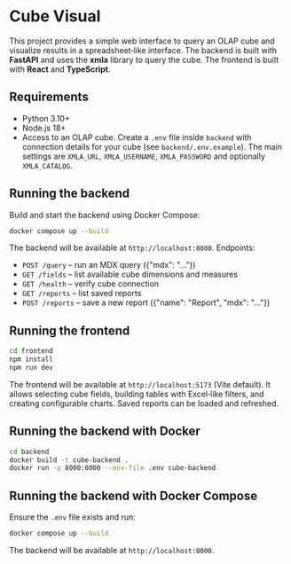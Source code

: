 # Cube Visual

This project provides a simple web interface to query an OLAP cube and visualize
results in a spreadsheet‑like interface. The backend is built with **FastAPI**
and uses the **xmla** library to query the cube. The frontend is built with
**React** and **TypeScript**.

## Requirements

- Python 3.10+
- Node.js 18+
- Access to an OLAP cube. Create a `.env` file inside `backend` with connection
  details for your cube (see `backend/.env.example`). The main settings are
  `XMLA_URL`, `XMLA_USERNAME`, `XMLA_PASSWORD` and optionally `XMLA_CATALOG`.

## Running the backend

Build and start the backend using Docker Compose:

```bash
docker compose up --build
```

The backend will be available at `http://localhost:8000`. Endpoints:

- `POST /query` – run an MDX query ({"mdx": "..."})
- `GET /fields` – list available cube dimensions and measures
- `GET /health` – verify cube connection
- `GET /reports` – list saved reports
- `POST /reports` – save a new report ({"name": "Report", "mdx": "..."})

## Running the frontend

```bash
cd frontend
npm install
npm run dev
```

The frontend will be available at `http://localhost:5173` (Vite default). It
allows selecting cube fields, building tables with Excel‑like filters, and
creating configurable charts. Saved reports can be loaded and refreshed.

## Running the backend with Docker

```bash
cd backend
docker build -t cube-backend .
docker run -p 8000:8000 --env-file .env cube-backend
```


## Running the backend with Docker Compose

Ensure the `.env` file exists and run:

```bash
docker compose up --build
```

The backend will be available at `http://localhost:8000`.
